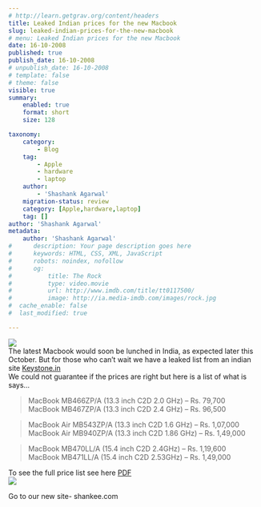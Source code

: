 ```yaml
---
# http://learn.getgrav.org/content/headers
title: Leaked Indian prices for the new Macbook
slug: leaked-indian-prices-for-the-new-macbook
# menu: Leaked Indian prices for the new Macbook
date: 16-10-2008
published: true
publish_date: 16-10-2008
# unpublish_date: 16-10-2008
# template: false
# theme: false
visible: true
summary:
    enabled: true
    format: short
    size: 128

taxonomy:
    category:
        - Blog
    tag:
        - Apple
        - hardware
        - laptop
    author:
        - 'Shashank Agarwal'
    migration-status: review
    category: [Apple,hardware,laptop]
    tag: []
author: 'Shashank Agarwal'
metadata:
    author: 'Shashank Agarwal'
#      description: Your page description goes here
#      keywords: HTML, CSS, XML, JavaScript
#      robots: noindex, nofollow
#      og:
#          title: The Rock
#          type: video.movie
#          url: http://www.imdb.com/title/tt0117500/
#          image: http://ia.media-imdb.com/images/rock.jpg
#  cache_enable: false
#  last_modified: true

---
```


[![](http://4.bp.blogspot.com/_V2JZuLkPrjQ/SPb1xkoFP7I/AAAAAAAAD-Y/ug7rWTs9UGE/s320/94186_matter.JPG)](http://4.bp.blogspot.com/_V2JZuLkPrjQ/SPb1xkoFP7I/AAAAAAAAD-Y/ug7rWTs9UGE/s1600-h/94186_matter.JPG)  
The latest Macbook would soon be lunched in India, as expected later this October. But for those who can’t wait we have a leaked list from an indian site [Keystone.in](http://keystone.in/web/Home.html)  
We could not guarantee if the prices are right but here is a list of what is says…

> MacBook MB466ZP/A (13.3 inch C2D 2.0 GHz) – Rs. 79,700  
> MacBook MB467ZP/A (13.3 inch C2D 2.4 GHz) – Rs. 96,500

> MacBook Air MB543ZP/A (13.3 inch C2D 1.6 GHz) – Rs. 1,07,000  
> MacBook Air MB940ZP/A (13.3 inch C2D 1.86 GHz) – Rs. 1,49,000

> MacBook MB470LL/A (15.4 inch C2D 2.4GHz) – Rs. 1,19,600  
> MacBook MB471LL/A (15.4 inch C2D 2.53GHz) – Rs. 1,49,000

To see the full price list see here [PDF](http://keystone.in/web/Home_files/notebooks.pdf)  
![](file:///C:/DOCUME~1/s/LOCALS~1/Temp/moz-screenshot.jpg)

Go to our new site- shankee.com
